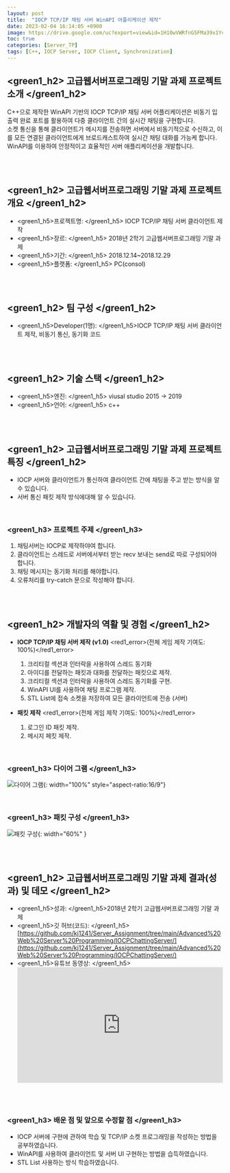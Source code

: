 ```yaml
---
layout: post
title:  "IOCP TCP/IP 채팅 서버 WinAPI 어플리케이션 제작"
date: 2023-02-04 16:14:05 +0900
image: https://drive.google.com/uc?export=view&id=1H10wVWRfnG5FMa39x1YcdFJ4eea8l0-q
toc: true
categories: [Server_TP]
tags: [C++, IOCP Server, IOCP Client, Synchronization]
---
```


## <green1_h2> 고급웹서버프로그래밍 기말 과제 프로젝트 소개 </green1_h2>

C++으로 제작한 WinAPI 기반의 IOCP TCP/IP 채팅 서버 어플리케이션은 비동기 입출력 완료 포트를 활용하여 다중 클라이언트 간의 실시간 채팅을 구현합니다.  
소켓 통신을 통해 클라이언트가 메시지를 전송하면 서버에서 비동기적으로 수신하고, 이를 모든 연결된 클라이언트에게 브로드캐스트하여 실시간 채팅 대화를 가능케 합니다.  
WinAPI를 이용하여 안정적이고 효율적인 서버 애플리케이션을 개발합니다.

<br>
<br>

## <green1_h2> 고급웹서버프로그래밍 기말 과제 프로젝트 개요 </green1_h2>

- <span><green1_h5>프로젝트명: </green1_h5> IOCP TCP/IP 채팅 서버 클라이언트 제작 </span>
- <span><green1_h5>장르: </green1_h5> 2018년 2학기 고급웹서버프로그래밍 기말 과제 </span>
- <span><green1_h5>기간: </green1_h5> 2018.12.14~2018.12.29 </span>
- <span><green1_h5>플랫폼: </green1_h5> PC(consol)</span>

<br>
<br>

## <green1_h2> 팀 구성 </green1_h2>

- <span><green1_h5>Developer(1명): </green1_h5>IOCP TCP/IP 채팅 서버 클라이언트 제작, 비동기 통신, 동기화 코드 </span>

<br>
<br>

## <green1_h2> 기술 스택 </green1_h2>

- <span><green1_h5>엔진: </green1_h5> viusal studio 2015 → 2019 </span>
- <span><green1_h5>언어:  </green1_h5> c++ </span>

<br>
<br>

## <green1_h2> 고급웹서버프로그래밍 기말 과제 프로젝트 특징 </green1_h2>

- IOCP 서버와 클라이언트가 통신하여 클라이언트 간에 채팅을 주고 받는 방식을 알 수 있습니다.
- 서버 통신 패킷 제작 방식에대해 알 수 있습니다.

<br>

### <green1_h3> 프로젝트 주제 </green1_h3>

1. 채팅서버는 IOCP로 제작하야여 합니다.
2. 클라이언트는 스레드로 서버에서부터 받는 recv 보내는 send로 따로 구성되어야 합니다.
3. 채팅 메시지는 동기화 처리를 해야합니다.
4. 오류처리를 try-catch 문으로 작성해야 합니다.

<br>
<br>

## <green1_h2> 개발자의 역활 및 경험 </green1_h2>

- **IOCP TCP/IP 채팅 서버 제작 (v1.0)** <span><red1_error>(전체 게임 제작 기여도: 100%)</red1_error></span>
    1. 크리티컬 섹션과 인터락을 사용하여 스레드 동기화
    2. 아이디를 전달하는 패킷과 대화를 전달하는 패킷으로 제작.
    3. 크리티컬 섹션과 인터락을 사용하여 스레드 동기화를 구현.
    4. WinAPI UI를 사용하여 채팅 프로그램 제작.
    5. STL List에 접속 소켓을 저장하여 모든 클라이언트에 전송 (서버)

- **패킷 제작** <span><red1_error>(전체 게임 제작 기여도: 100%)</red1_error></span>
    1. 로그인 ID 패킷 제작.
    2. 메시지 페킷 제작.

<br>

### <green1_h3> 다이어 그램 </green1_h3>

![다이어 그램](https://drive.google.com/uc?export=view&id=1H10wVWRfnG5FMa39x1YcdFJ4eea8l0-q){: width="100%" style="aspect-ratio:16/9"}

<br>

### <green1_h3> 패킷 구성 </green1_h3>

![패킷 구성](https://drive.google.com/uc?export=view&id=1vAi9hX6LY-VBoD8p8S2bMKLSmtXt1i8w){: width="60%" }

<br>
<br>

## <green1_h2> 고급웹서버프로그래밍 기말 과제 결과(성과) 및 데모 </green1_h2>

- <span><green1_h5>성과: </green1_h5>2018년 2학기 고급웹서버프로그래밍 기말 과제</span>
- <span><green1_h5>깃 허브(코드): </green1_h5> [https://github.com/kj1241/Server_Assignment/tree/main/Advanced%20Web%20Server%20Programming/IOCPChattingServer/](https://github.com/kj1241/Server_Assignment/tree/main/Advanced%20Web%20Server%20Programming/IOCPChattingServer/) </span>
- <green1_h5>유튜브 동영상: </green1_h5>
    <iframe width="100%" style="aspect-ratio:16/9" src="https://www.youtube.com/embed/THE9nnwgT3k" title="IOCP 채팅 서버 WinAPI 어플리케이션 개발" frameborder="0" allow="accelerometer; autoplay; clipboard-write; encrypted-media; gyroscope; picture-in-picture; web-share" allowfullscreen></iframe>

<br>
<br>

### <green1_h3> 배운 점 및 앞으로 수정할 점 </green1_h3>

- IOCP 서버에 구현에 관하여 학습 및 TCP/IP 소켓 프로그래밍을 작성하는 방법을 공부하였습니다.
- WinAPI를 사용하여 클라이언트 및 서버 UI 구현하는 방법을 습득하였습니다.
- STL List 사용하는 방식 학습하였습니다.
